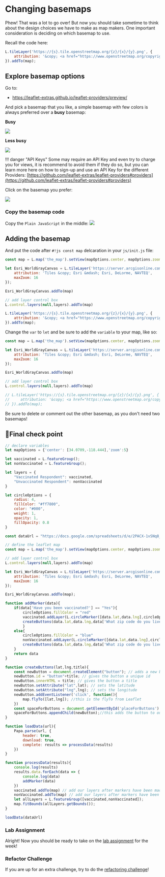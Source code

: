 # Changing basemaps

Phew! That was a lot to go over! But now you should take sometime to think about the design choices we have to make as map makers. One important consideration is deciding on which basemap to use.

Recall the code here:

```js
L.tileLayer('https://{s}.tile.openstreetmap.org/{z}/{x}/{y}.png', {
    attribution: '&copy; <a href="https://www.openstreetmap.org/copyright">OpenStreetMap</a> contributors'
}).addTo(map);
```

## Explore basemap options

Go to:

- https://leaflet-extras.github.io/leaflet-providers/preview/

And pick a basemap that you like, a simple basemap with few colors is always preferred over a **busy** basemap:

**Busy**

![](./media/busy.png)

**Less busy**

![](./media/lessBusy.png)

!!! danger "API Keys"
    Some may require an API Key and even try to charge you for views, it is recommend to avoid them if they do so, but you can learn more here on how to sign-up and use an API Key for the different Providers: [https://github.com/leaflet-extras/leaflet-providers#providers](https://github.com/leaflet-extras/leaflet-providers#providers)

Click on the basemap you prefer:

![](./media/pick.png)


### Copy the basemap code

Copy the `Plain JavaScript` in the middle:
![](./media/copy.png)


## Adding the basemap

And put the code after `#!js const map` delcaration in your `js/init.js` file:

```js title="js/init.js" hl_lines="3-8"
const map = L.map('the_map').setView(mapOptions.center, mapOptions.zoom);

let Esri_WorldGrayCanvas = L.tileLayer('https://server.arcgisonline.com/ArcGIS/rest/services/Canvas/World_Light_Gray_Base/MapServer/tile/{z}/{y}/{x}', {
	attribution: 'Tiles &copy; Esri &mdash; Esri, DeLorme, NAVTEQ',
	maxZoom: 16
});

Esri_WorldGrayCanvas.addTo(map)

// add layer control box
L.control.layers(null,layers).addTo(map)

L.tileLayer('https://{s}.tile.openstreetmap.org/{z}/{x}/{y}.png', {
    attribution: '&copy; <a href="https://www.openstreetmap.org/copyright">OpenStreetMap</a> contributors'
}).addTo(map);

```

Change the `var` to `let` and be sure to add the `variable` to your map, like so:

``` js title="js/init.js" hl_lines="3 13-15"
const map = L.map('the_map').setView(mapOptions.center, mapOptions.zoom);

let Esri_WorldGrayCanvas = L.tileLayer('https://server.arcgisonline.com/ArcGIS/rest/services/Canvas/World_Light_Gray_Base/MapServer/tile/{z}/{y}/{x}', {
	attribution: 'Tiles &copy; Esri &mdash; Esri, DeLorme, NAVTEQ',
	maxZoom: 16
});

Esri_WorldGrayCanvas.addTo(map)

// add layer control box
L.control.layers(null,layers).addTo(map)

// L.tileLayer('https://{s}.tile.openstreetmap.org/{z}/{x}/{y}.png', {
//     attribution: '&copy; <a href="https://www.openstreetmap.org/copyright">OpenStreetMap</a> contributors'
// }).addTo(map);

```

Be sure to delete or comment out the other basemap, as you don't need two basemaps!

## 🏁Final check point

```js title="js/init.js" linenums="1" hl_lines="24-29 34-36"
// declare variables
let mapOptions = {'center': [34.0709,-118.444],'zoom':5}

let vaccinated = L.featureGroup();
let nonVaccinated = L.featureGroup();

let layers = {
	"Vaccinated Respondent": vaccinated,
	"Unvaccinated Respondent": nonVaccinated
}

let circleOptions = {
    radius: 4,
    fillColor: "#ff7800",
    color: "#000",
    weight: 1,
    opacity: 1,
    fillOpacity: 0.8
}

const dataUrl = "https://docs.google.com/spreadsheets/d/e/2PACX-1vSNq8_prhrSwK3CnY2pPptqMyGvc23Ckc5MCuGMMKljW-dDy6yq6j7XAT4m6GG69CISbD6kfBF0-ypS/pub?output=csv"

// define the leaflet map
const map = L.map('the_map').setView(mapOptions.center, mapOptions.zoom);

// add layer control box
L.control.layers(null,layers).addTo(map)

let Esri_WorldGrayCanvas = L.tileLayer('https://server.arcgisonline.com/ArcGIS/rest/services/Canvas/World_Light_Gray_Base/MapServer/tile/{z}/{y}/{x}', {
	attribution: 'Tiles &copy; Esri &mdash; Esri, DeLorme, NAVTEQ',
	maxZoom: 16
});

Esri_WorldGrayCanvas.addTo(map);

function addMarker(data){
    if(data['Have you been vaccinated?'] == "Yes"){
        circleOptions.fillColor = "red"
        vaccinated.addLayer(L.circleMarker([data.lat,data.lng],circleOptions).bindPopup(`<h2>Vaccinated</h2>`))
        createButtons(data.lat,data.lng,data['What zip code do you live in?'])
        }
    else{
        circleOptions.fillColor = "blue"
        nonVaccinated.addLayer(L.circleMarker([data.lat,data.lng],circleOptions).bindPopup(`<h2>Non-Vaccinated</h2>`))
        createButtons(data.lat,data.lng,data['What zip code do you live in?'])
    }
    return data
}

function createButtons(lat,lng,title){
    const newButton = document.createElement("button"); // adds a new button
    newButton.id = "button"+title; // gives the button a unique id
    newButton.innerHTML = title; // gives the button a title
    newButton.setAttribute("lat",lat); // sets the latitude 
    newButton.setAttribute("lng",lng); // sets the longitude 
    newButton.addEventListener('click', function(){
        map.flyTo([lat,lng]); //this is the flyTo from Leaflet
    })
    const spaceForButtons = document.getElementById('placeForButtons')
    spaceForButtons.appendChild(newButton);//this adds the button to our page.
}

function loadData(url){
    Papa.parse(url, {
        header: true,
        download: true,
        complete: results => processData(results)
    })
}

function processData(results){
    console.log(results)
    results.data.forEach(data => {
        console.log(data)
        addMarker(data)
    })
    vaccinated.addTo(map) // add our layers after markers have been made
    nonVaccinated.addTo(map) // add our layers after markers have been made  
    let allLayers = L.featureGroup([vaccinated,nonVaccinated]);
    map.fitBounds(allLayers.getBounds());
}

loadData(dataUrl)


```

### Lab Assignment

Alright! Now you should be ready to take on the [lab assignment](../../assignments/week7/lab_assignment.md) for the week!

### Refactor Challenge

If you are up for an extra challenge, try to do the [refactoring challenge](refactor.md)!